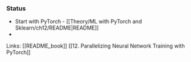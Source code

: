 ### Status
- Start with PyTorch - [[Theory/ML with PyTorch and Sklearn/ch12/README|README]]
- 


Links:
[[README_book]]
[[12. Parallelizing Neural Network Training with PyTorch]]

